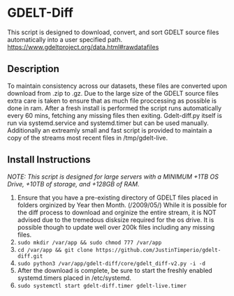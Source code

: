 # GDELT-Diff
This script is designed to download, convert, and sort GDELT source files automatically into a user specified path. https://www.gdeltproject.org/data.html#rawdatafiles

## Description
To maintain consistency across our datasets, these files are converted upon download from .zip to .gz. 
Due to the large size of the GDELT source files extra care is taken to ensure that as much file proccessing as possible is done in ram.
After a fresh install is performed the script runs automatically every 60 mins, fetching any missing files then exiting. Gdelt-diff.py itself is run via systemd.service and systemd.timer but can be used manually.
Additionally an extreamly small and fast script is provided to maintain a copy of the streams most recent files in /tmp/gdelt-live.

## Install Instructions
_NOTE: This script is designed for large servers with a MINIMUM +1TB OS Drive, +10TB of storage, and +128GB of RAM._

1. Ensure that you have a pre-existing directory of GDELT files placed in folders orginized by Year then Month. (/2009/05/) While it is possible for the diff process to download and orginize the entire stream, it is NOT advised due to the tremedous disksize required for the os drive. It is possible though to update well over 200k files including any missing files.
2. `sudo mkdir /var/app && sudo chmod 777 /var/app`
3. `cd /var/app && git clone https://github.com/JustinTimperio/gdelt-diff.git`
4. `sudo python3 /var/app/gdelt-diff/core/gdelt_diff-v2.py -i -d`
5. After the download is complete, be sure to start the freshly enabled systemd.timers placed in /etc/systemd.
5. `sudo systemctl start gdelt-diff.timer gdelt-live.timer`
